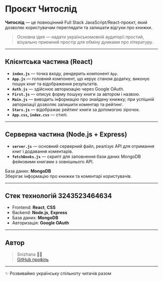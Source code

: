 # Проєкт **Читослід**

**Читослід** — це повноцінний Full Stack JavaScript/React-проєкт, який дозволяє користувачам переглядати та залишати відгуки про книжки.

> Основна ідея — надати українськомовній аудиторії простий, візуально приємний простір для обміну думками про літературу.

---

## Клієнтська частина (React)

- **`index.js`** — точка входу, рендерить компонент `App`.
- **`App.js`** — головний компонент, що керує станом додатку, виконує пошук книг та відображення результатів.
- **`Auth.js`** — здійснює авторизацію через Google OAuth.
- **`First.js`** — описує форму пошуку книги за автором і назвою.
- **`Main.js`** — виводить інформацію про знайдену книжку; при успішній авторизації дозволяє залишити коментар та рейтинг.
- **`Stars.js`** — відображає рейтинг книги за допомогою зірочок.
- **`App.css`, `index.css`** — стилі.

---

## Серверна частина (Node.js + Express)

- **`server.js`** — основний серверний файл, реалізує API для отримання книг і додавання коментарів.
- **`fetchBooks.js`** — скрипт для заповнення бази даних MongoDB фейковими книгами з зовнішнього API.

База даних: **MongoDB**  
Зберігає інформацію про книжки та коментарі користувачів.

---

## Стек технологій 3243523464634

- Frontend: **React**, **CSS**
- Backend: **Node.js**, **Express**
- База даних: **MongoDB**
- Авторизація: **Google OAuth**

---

## Автор

> Snizhana 👩‍💻  
> [GitHub профіль](https://github.com/snizhka13)

---

✨ Розвиваймо українську спільноту читачів разом

